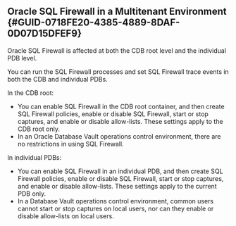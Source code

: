 ##  Oracle SQL Firewall in a Multitenant Environment {#GUID-0718FE20-4385-4889-8DAF-0D07D15DFEF9} 

Oracle SQL Firewall is affected at both the CDB root level and the individual PDB level. 

You can run the SQL Firewall processes and set SQL Firewall trace events in both the CDB and individual PDBs. 

In the CDB root: 

  * You can enable SQL Firewall in the CDB root container, and then create SQL Firewall policies, enable or disable SQL Firewall, start or stop captures, and enable or disable allow-lists. These settings apply to the CDB root only. 
  * In an Oracle Database Vault operations control environment, there are no restrictions in using SQL Firewall. 



In individual PDBs: 

  * You can enable SQL Firewall in an individual PDB, and then create SQL Firewall policies, enable or disable SQL Firewall, start or stop captures, and enable or disable allow-lists. These settings apply to the current PDB only. 
  * In a Database Vault operations control environment, common users cannot start or stop captures on local users, nor can they enable or disable allow-lists on local users. 


